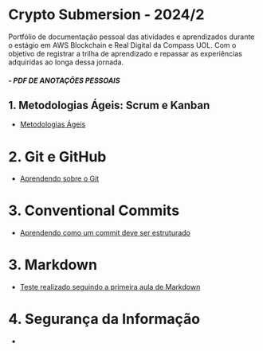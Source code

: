# Crypto Submersion - 2024/2

Portfólio de documentação pessoal das atividades e  aprendizados durante o estágio em AWS Blockchain e Real Digital da Compass UOL. Com o objetivo de registrar a trilha de aprendizado e repassar as experiências adquiridas ao longa dessa jornada.

##### - PDF DE ANOTAÇÕES PESSOAIS

## 1. Metodologias Ágeis: Scrum e Kanban

- [Metodologias Ágeis](https://drive.google.com/file/d/1WDCBkKK27PegbGUHVlEny5yNyk2Qpm8t/view?usp=sharing "Scrum e Kanban")

# 2.  Git e GitHub

- [Aprendendo sobre o Git](https://drive.google.com/file/d/13QOgLD_ivkCS_LmwZZh7bllC3WdDth8g/view?usp=sharing)

# 3. Conventional Commits

- [Aprendendo como um commit deve ser estruturado](https://www.conventionalcommits.org/pt-br/v1.0.0/)

# 3. Markdown

- [Teste realizado seguindo a primeira aula de Markdown](https://github.com/jennyferrocha/TesteDeMarkdown.git)

# 4. Segurança da Informação

- 